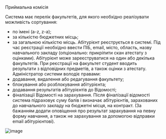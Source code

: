 Приймальна комісія

Система має перелік факультетів, для якого необхідно реалізувати можливість сортування:
- по імені (a-z, z-a);
- за кількістю бюджетних місць;
- за загальною кількістю місць.
Абітурієнт реєструється в системі. Під час реєстрації необхідно ввести ПІБ, email, місто, область, назву навчального закладу (опціонально: прикріпити скан атестату з оцінками). 
Абітурієнт може зареєструватися на один або декілька факультетів. При реєстрації на факультет студент вводить результати з відповідних предметів, а також оцінки з атестату.
Адміністратор системи володіє правами:
- додавання, видалення або редагування факультету;
- блокування або розблокування абітурієнта;
- додавання результатів абітурієнтів до Відомості;
- фіналізації Відомості на зарахування.
Після фіналізації відомості система підраховує суму балів і визначає абітурієнтів, зарахованих до навчального закладу на бюджетні місця, на контракт. 
(За бажанням додати оповіщення про результат зарахування на певну форму навчання, а також не зарахування за допомогою відправки email абітурієнтові).

![image](https://user-images.githubusercontent.com/56607745/142659249-dca6363b-377a-491f-9875-fc02540d1885.png)

